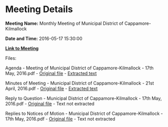 # Meeting Details

**Meeting Name:** Monthly Meeting of Municipal District of Cappamore-Kilmallock

**Date and Time:** 2016-05-17 15:30:00

**[Link to Meeting](https://www.limerick.ie/council/whats-on/monthly-meeting-municipal-district-cappamore-kilmallock-27)**

Files: 

Agenda - Meeting of Municipal District of Cappamore-Kilmallock - 17th May, 2016.pdf - [Original file](https://www.limerick.ie/sites/default/files/media/documents/2017-06/Agenda%20-%20Meeting%20of%20Municipal%20District%20of%20Cappamore-Kilmallock%20-%2017th%20May%2C%202016.pdf) - [Extracted text](./Agenda%20-%20Meeting%20of%20Municipal%20District%20of%20Cappamore-Kilmallock%20-%2017th%20May%2C%202016.md)

Minutes of Meeting - Municipal District of Cappamore-Kilmallock - 21st April, 2016.pdf - [Original file](https://www.limerick.ie/sites/default/files/media/documents/2017-06/Minutes%20of%20Meeting%20-%20Municipal%20District%20of%20Cappamore-Kilmallock%20-%2021st%20April%2C%202016.pdf) - [Extracted text](./Minutes%20of%20Meeting%20-%20Municipal%20District%20of%20Cappamore-Kilmallock%20-%2021st%20April%2C%202016.md)

Reply to Question - Municipal District of Cappamore-Kilmallock - 17th May, 2016.pdf - [Original file](https://www.limerick.ie/sites/default/files/media/documents/2017-06/Reply%20to%20Question%20-%20Municipal%20District%20of%20Cappamore-Kilmallock%20-%2017th%20May%2C%202016.pdf) - Text not extracted

Replies to Notices of Motion - Municipal District of Cappamore-Kilmallock - 17th May, 2016.pdf - [Original file](https://www.limerick.ie/sites/default/files/media/documents/2017-06/Replies%20to%20Notices%20of%20Motion%20-%20Municipal%20District%20of%20Cappamore-Kilmallock%20-%2017th%20May%2C%202016.pdf) - Text not extracted

